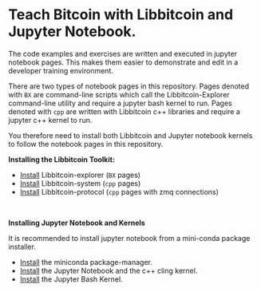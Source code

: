 # Teach Bitcoin with Libbitcoin and Jupyter Notebook.

The code examples and exercises are written and executed in jupyter notebook pages. This makes them easier to demonstrate and edit in a developer training environment.

There are two types of notebook pages in this repository. Pages denoted with `BX` are command-line scripts which call the Libbitcoin-Explorer command-line utility and require a jupyter bash kernel to run. Pages denoted with `cpp` are written with Libbitcoin c++ libraries and require a jupyter c++ kernel to run.


You therefore need to install both Libbitcoin and Jupyter notebook kernels to follow the notebook pages in this repository.

**Installing the Libbitcoin Toolkit:**
* [Install](https://github.com/libbitcoin/libbitcoin-explorer/wiki/Download-BX) Libbitcoin-explorer (`BX` pages)
* [Install](https://github.com/libbitcoin/libbitcoin/blob/version2/README.md) Libbitcoin-system (`cpp` pages)
* [Install](https://github.com/libbitcoin/libbitcoin-protocol/blob/master/README.md) Libbitcoin-protocol (`cpp` pages with zmq connections)

<br>

**Installing Jupyter Notebook and Kernels**

It is recommended to install jupyter notebook from a mini-conda package installer.

* [Install](https://conda.io/miniconda.html) the miniconda package-manager.
* [Install](https://github.com/QuantStack/xeus-cling/blob/master/README.md) the Jupyter Notebook and the c++ cling kernel.
* [Install](https://github.com/takluyver/bash_kernel/blob/master/README.rst) the Jupyter Bash Kernel.
